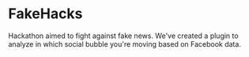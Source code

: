 # FakeHacks

<!--date:2018-01-19--2018-01-20-->
<!--update:2018-06-29-->

Hackathon aimed to fight against fake news. We've created a plugin to analyze in which social bubble you're moving based on Facebook data.
